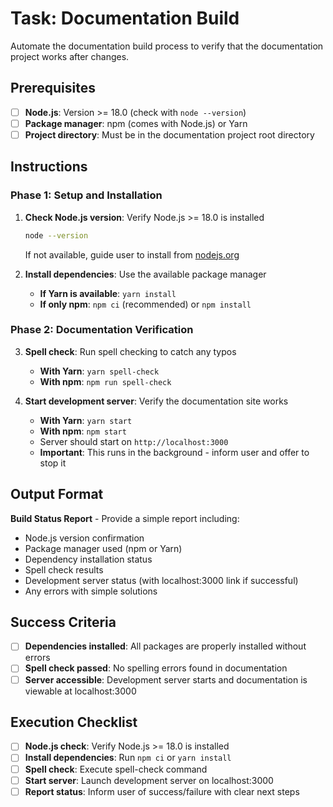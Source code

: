 # Task: Documentation Build

Automate the documentation build process to verify that the documentation project works after changes.

## Prerequisites

- [ ] **Node.js**: Version >= 18.0 (check with `node --version`)
- [ ] **Package manager**: npm (comes with Node.js) or Yarn
- [ ] **Project directory**: Must be in the documentation project root directory

## Instructions

### Phase 1: Setup and Installation

1. **Check Node.js version**: Verify Node.js >= 18.0 is installed
   ```bash
   node --version
   ```
   If not available, guide user to install from [nodejs.org](https://nodejs.org/)

2. **Install dependencies**: Use the available package manager
   - **If Yarn is available**: `yarn install`
   - **If only npm**: `npm ci` (recommended) or `npm install`

### Phase 2: Documentation Verification

3. **Spell check**: Run spell checking to catch any typos
   - **With Yarn**: `yarn spell-check`
   - **With npm**: `npm run spell-check`

4. **Start development server**: Verify the documentation site works
   - **With Yarn**: `yarn start`
   - **With npm**: `npm start`
   - Server should start on `http://localhost:3000`
   - **Important**: This runs in the background - inform user and offer to stop it

## Output Format

**Build Status Report** - Provide a simple report including:
- Node.js version confirmation
- Package manager used (npm or Yarn)
- Dependency installation status
- Spell check results
- Development server status (with localhost:3000 link if successful)
- Any errors with simple solutions

## Success Criteria

- [ ] **Dependencies installed**: All packages are properly installed without errors
- [ ] **Spell check passed**: No spelling errors found in documentation
- [ ] **Server accessible**: Development server starts and documentation is viewable at localhost:3000

## Execution Checklist

- [ ] **Node.js check**: Verify Node.js >= 18.0 is installed
- [ ] **Install dependencies**: Run `npm ci` or `yarn install`
- [ ] **Spell check**: Execute spell-check command
- [ ] **Start server**: Launch development server on localhost:3000
- [ ] **Report status**: Inform user of success/failure with clear next steps
